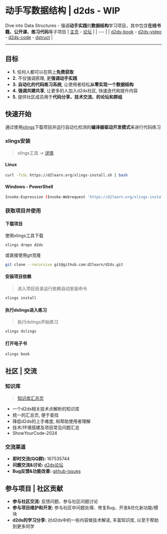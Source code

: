 # 动手写数据结构 | d2ds - WIP

Dive into Data Structures - 强调**动手实践**的**数据结构**学习项目，其中包含**在线书籍、公开课、练习代码**等子项目
| [主页](https://courses.d2learn.org/d2ds_course.html) - [论坛](https://forum.d2learn.org/category/6/d2ds-%E5%8A%A8%E6%89%8B%E5%AD%A6%E6%95%B0%E6%8D%AE%E7%BB%93%E6%9E%84)    |
| --- |
| [d2ds-book](https://d2learn.github.io/d2ds) - [d2ds-video](https://courses.d2learn.org/d2ds_course.html) - [d2ds-code](dslings) - [dstruct](https://github.com/Sunrisepeak/dstruct) |

---

## 目标

- **1.** 任何人都可以在网上**免费获取**
- **2.** 不仅强调原理, 更**强调动手实践**
- **3.** **自动化的代码练习系统**, 让使用者轻松**从零实现一个数据结构**
- **4.** **强调共建共享**, 让更多的人加入d2ds社区, 快速迭代和提升内容
- **5.** 提供社区成员用于**代码分享、技术交流、的论坛和群组**

## 快速开始

通过使用[xlings](https://github.com/d2learn/xlings)下载项目并运行自动化检测的**编译器驱动开发模式**来进行代码练习

### xlings安装

> xlings工具 -> [详情](https://d2learn.org/xlings)

#### Linux

```bash
curl -fsSL https://d2learn.org/xlings-install.sh | bash
```

#### Windows - PowerShell

```bash
Invoke-Expression (Invoke-Webrequest 'https://d2learn.org/xlings-install.ps1.txt' -UseBasicParsing).Content
```

### 获取项目并使用

#### 下载项目

使用xlings工具下载

```bash
xlings drepo d2ds
```

或直接使用git克隆

```bash
git clone --recursive git@github.com:d2learn/d2ds.git
```

#### 安装项目依赖

> 进入项目目录运行依赖自动安装命令

```bash
xlings install
```

#### 执行dslings进入练习

> 执行dslings开始练习

```bash
xlings dslings
```

#### 打开电子书

```bash
xlings book
```

## 社区 | 交流

### 知识库

> [知识库汇总页](http://forum.d2learn.org/post/122)

- 一个d2ds相关技术点解析的知识库
- 统一的汇总页, 便于查找
- 降低d2ds的上手难度, 和帮助使用者理解
- 技术/环境搭建及项目常见问题汇总
- ShowYourCode-2024

### 交流渠道

- **即时交流(QQ群):** 167535744
- **问题交流&讨论:** [d2ds论坛](https://forum.d2learn.org/category/6/d2ds-%E5%8A%A8%E6%89%8B%E5%AD%A6%E6%95%B0%E6%8D%AE%E7%BB%93%E6%9E%84)
- **Bug反馈&功能改善:** [github-issues](https://github.com/d2learn/d2ds/issues)

## 参与项目 | 社区贡献

- **参与社区交流:** 反馈问题、参与社区问题讨论
- **参与项目维护和开发:** 参与社区中问题处理、修复Bug、开发&优化新功能/模块
- **d2ds的学习分享:** 对d2ds中的一些内容做技术解读, 丰富知识库, 以至于帮助到更多同学
